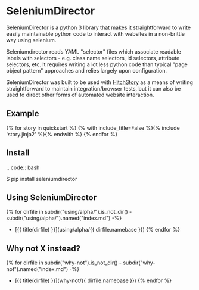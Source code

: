 SeleniumDirector
================

SeleniumDirector is a python 3 library that makes it straightforward to write easily maintainable 
python code to interact with websites in a non-brittle way using selenium.

Seleniumdirector reads YAML "selector" files which associate readable labels with selectors - e.g.
class name selectors, id selectors, attribute selectors, etc. It requires writing a lot less python
code than typical "page object pattern" approaches and relies largely upon configuration.

SeleniumDirector was built to be used with [HitchStory](https://hitchdev.com/hitchstory) as a means
of writing straightforward to maintain integration/browser tests, but it can also be used to direct other forms
of automated website interaction.



Example
-------

{% for story in quickstart %}
{% with include_title=False %}{% include 'story.jinja2' %}{% endwith %}
{% endfor %}


Install
-------

.. code:: bash

  $ pip install seleniumdirector


Using SeleniumDirector
----------------------

{% for dirfile in subdir("using/alpha/").is_not_dir() - subdir("using/alpha/").named("index.md") -%}
- [{{ title(dirfile) }}](using/alpha/{{ dirfile.namebase }})
{% endfor %}



Why not X instead?
------------------

{% for dirfile in subdir("why-not").is_not_dir() - subdir("why-not").named("index.md") -%} 
- [{{ title(dirfile) }}](why-not/{{ dirfile.namebase }})
{% endfor %}
